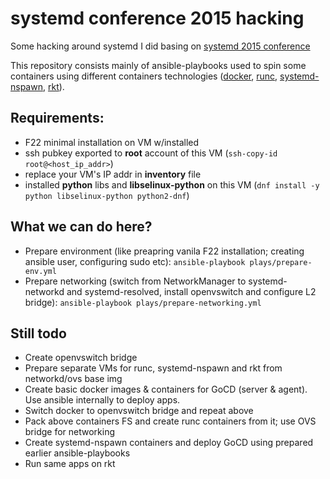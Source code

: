 # systemd conference 2015 hacking #

Some hacking around systemd I did basing on [systemd 2015 conference](https://systemd.events/)

This repository consists mainly of ansible-playbooks used to spin some containers using different containers 
technologies ([docker](https://docker.io), [runc](http://runc.io/), 
[systemd-nspawn](http://www.freedesktop.org/software/systemd/man/systemd-nspawn.html), 
[rkt](https://github.com/coreos/rkt)). 

## Requirements: ##

- F22 minimal installation on VM w/installed
- ssh pubkey exported to **root** account of this VM (```ssh-copy-id root@<host_ip_addr>```)
- replace your VM's IP addr in **inventory** file
- installed **python** libs and **libselinux-python** on this VM 
  (```dnf install -y python libselinux-python python2-dnf```)

## What we can do here? ##

- Prepare environment (like preapring vanila F22 installation; creating ansible user, configuring sudo etc): 
  ```ansible-playbook plays/prepare-env.yml```
- Prepare networking (switch from NetworkManager to systemd-networkd and systemd-resolved, install openvswitch and 
  configure L2 bridge): 
  ```ansible-playbook plays/prepare-networking.yml```
  
## Still todo ##

- Create openvswitch bridge
- Prepare separate VMs for runc, systemd-nspawn and rkt from networkd/ovs base img
- Create basic docker images & containers for GoCD (server & agent). Use ansible internally to deploy apps.
- Switch docker to openvswitch bridge and repeat above
- Pack above containers FS and create runc containers from it; use OVS bridge for networking
- Create systemd-nspawn containers and deploy GoCD using prepared earlier ansible-playbooks
- Run same apps on rkt